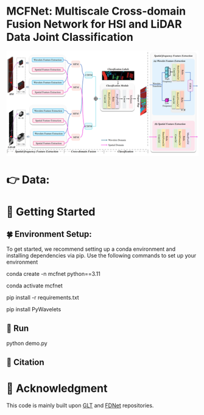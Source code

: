 

# MCFNet: Multiscale Cross-domain Fusion Network for HSI and LiDAR Data Joint Classification


<div align="center">
    <img src="MCFNet.png" alt="framework" width="800"/>
</div>

# 👉 Data:

# 🍒 Getting Started

## 🍀 Environment Setup:

To get started, we recommend setting up a conda environment and installing dependencies via pip. Use the following commands to set up your environment

conda create -n mcfnet python==3.11

conda activate mcfnet

pip install -r requirements.txt

pip install PyWavelets

## 🌸 Run
python demo.py

## 🌿 Citation


# 🌸 Acknowledgment

This code is mainly built upon [GLT](https://github.com/Ding-Kexin/IEEE_TGRS_GLT-Net) and [FDNet](https://github.com/RSIP-NJUPT/FDNet.git) repositories.



